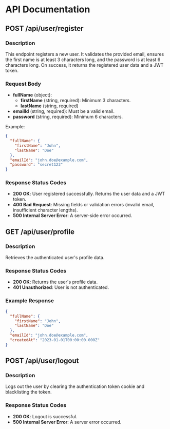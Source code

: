# API Documentation

## POST /api/user/register

### Description
This endpoint registers a new user. It validates the provided email, ensures the first name is at least 3 characters long, and the password is at least 6 characters long. On success, it returns the registered user data and a JWT token. 

### Request Body
- **fullName** (object):
  - **firstName** (string, required): Minimum 3 characters.
  - **lastName** (string, required)
- **emailId** (string, required): Must be a valid email.
- **password** (string, required): Minimum 6 characters.

Example:
```json
{
  "fullName": {
    "firstName": "John",
    "lastName": "Doe"
  },
  "emailId": "john.doe@example.com",
  "password": "secret123"
}
```

### Response Status Codes
- **200 OK**: User registered successfully. Returns the user data and a JWT token.
- **400 Bad Request**: Missing fields or validation errors (invalid email, insufficient character lengths).
- **500 Internal Server Error**: A server-side error occurred.

## GET /api/user/profile

### Description
Retrieves the authenticated user's profile data.

### Response Status Codes
- **200 OK**: Returns the user's profile data.
- **401 Unauthorized**: User is not authenticated.

### Example Response
```json
{
  "fullName": {
    "firstName": "John",
    "lastName": "Doe"
  },
  "emailId": "john.doe@example.com",
  "createdAt": "2023-01-01T00:00:00.000Z"
}
```

## POST /api/user/logout

### Description
Logs out the user by clearing the authentication token cookie and blacklisting the token.

### Response Status Codes
- **200 OK**: Logout is successful.
- **500 Internal Server Error**: A server error occurred.
